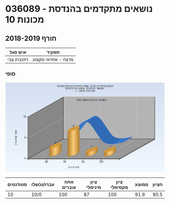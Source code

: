 # 036089 - נושאים מתקדמים בהנדסת מכונות 10

## חורף 2018-2019

| איש סגל | תפקיד |
| ---- | ---- |
| רוזנברג צבי | מרצה - אחראי מקצוע |

### סופי

![201801 Finals](201801/Finals.png)

| סטודנטים | עברו/נכשלו | אחוז עוברים | ציון מינימלי | ציון מקסימלי | ממוצע | חציון |
| ---- | ---- | ---- | ---- | ---- | ---- | ---- |
| 10 | 10/0 | 100 | 87 | 100 | 91.9 | 90.5 |

